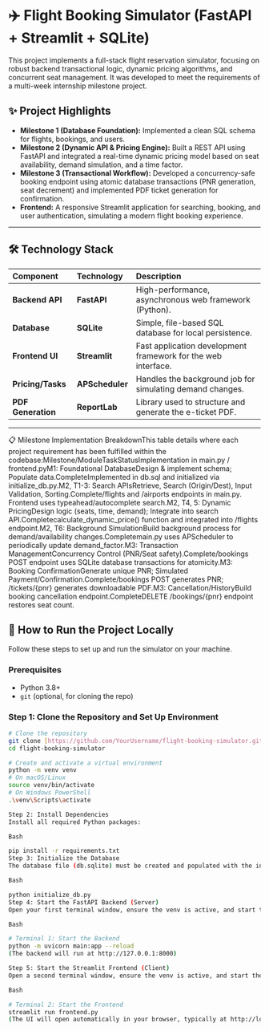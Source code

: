 # ✈️ Flight Booking Simulator (FastAPI + Streamlit + SQLite)

This project implements a full-stack flight reservation simulator, focusing on robust backend transactional logic, dynamic pricing algorithms, and concurrent seat management. It was developed to meet the requirements of a multi-week internship milestone project.

## ✨ Project Highlights

* **Milestone 1 (Database Foundation):** Implemented a clean SQL schema for flights, bookings, and users.
* **Milestone 2 (Dynamic API & Pricing Engine):** Built a REST API using FastAPI and integrated a real-time dynamic pricing model based on seat availability, demand simulation, and a time factor.
* **Milestone 3 (Transactional Workflow):** Developed a concurrency-safe booking endpoint using atomic database transactions (PNR generation, seat decrement) and implemented PDF ticket generation for confirmation.
* **Frontend:** A responsive Streamlit application for searching, booking, and user authentication, simulating a modern flight booking experience.

---

## 🛠️ Technology Stack

| Component | Technology | Description |
| :--- | :--- | :--- |
| **Backend API** | **FastAPI** | High-performance, asynchronous web framework (Python). |
| **Database** | **SQLite** | Simple, file-based SQL database for local persistence. |
| **Frontend UI** | **Streamlit** | Fast application development framework for the web interface. |
| **Pricing/Tasks** | **APScheduler** | Handles the background job for simulating demand changes. |
| **PDF Generation** | **ReportLab** | Library used to structure and generate the e-ticket PDF. |

---

📋 Milestone Implementation BreakdownThis table details where each project requirement has been fulfilled within the codebase:Milestone/ModuleTaskStatusImplementation in main.py / frontend.pyM1: Foundational DatabaseDesign & implement schema; Populate data.CompleteImplemented in db.sql and initialized via initialize_db.py.M2, T1-3: Search APIsRetrieve, Search (Origin/Dest), Input Validation, Sorting.Complete/flights and /airports endpoints in main.py. Frontend uses typeahead/autocomplete search.M2, T4, 5: Dynamic PricingDesign logic (seats, time, demand); Integrate into search API.Completecalculate_dynamic_price() function and integrated into /flights endpoint.M2, T6: Background SimulationBuild background process for demand/availability changes.Completemain.py uses APScheduler to periodically update demand_factor.M3: Transaction ManagementConcurrency Control (PNR/Seat safety).Complete/bookings POST endpoint uses SQLite database transactions for atomicity.M3: Booking ConfirmationGenerate unique PNR; Simulated Payment/Confirmation.Complete/bookings POST generates PNR; /tickets/{pnr} generates downloadable PDF.M3: Cancellation/HistoryBuild booking cancellation endpoint.CompleteDELETE /bookings/{pnr} endpoint restores seat count.

## 🚀 How to Run the Project Locally

Follow these steps to set up and run the simulator on your machine.

### Prerequisites

* Python 3.8+
* `git` (optional, for cloning the repo)

### Step 1: Clone the Repository and Set Up Environment

```bash
# Clone the repository
git clone [https://github.com/YourUsername/flight-booking-simulator.git](https://github.com/YourUsername/flight-booking-simulator.git)
cd flight-booking-simulator

# Create and activate a virtual environment
python -m venv venv
# On macOS/Linux
source venv/bin/activate
# On Windows PowerShell
.\venv\Scripts\activate

Step 2: Install Dependencies
Install all required Python packages:

Bash

pip install -r requirements.txt
Step 3: Initialize the Database
The database file (db.sqlite) must be created and populated with the initial schema and 175 sample flights.

Bash

python initialize_db.py
Step 4: Start the FastAPI Backend (Server)
Open your first terminal window, ensure the venv is active, and start the FastAPI application. This server handles all data and logic.

Bash

# Terminal 1: Start the Backend
python -m uvicorn main:app --reload
(The backend will run at http://127.0.0.1:8000)

Step 5: Start the Streamlit Frontend (Client)
Open a second terminal window, ensure the venv is active, and start the Streamlit UI.

Bash

# Terminal 2: Start the Frontend
streamlit run frontend.py
(The UI will open automatically in your browser, typically at http://localhost:8501)
